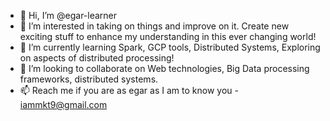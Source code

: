 - 👋 Hi, I’m @egar-learner
- 👀 I’m interested in taking on things and improve on it. Create new exciting stuff to enhance my understanding in this ever changing world!
- 🌱 I’m currently learning Spark, GCP tools, Distributed Systems, Exploring on aspects of distributed processing!
- 💞️ I’m looking to collaborate on Web technologies, Big Data processing frameworks, distributed systems.
- 📫 Reach me if you are as egar as I am to know you -  iammkt9@gmail.com

<!---
egar-learner/egar-learner is a ✨ special ✨ repository because its `README.md` (this file) appears on your GitHub profile.
You can click the Preview link to take a look at your changes.
--->

